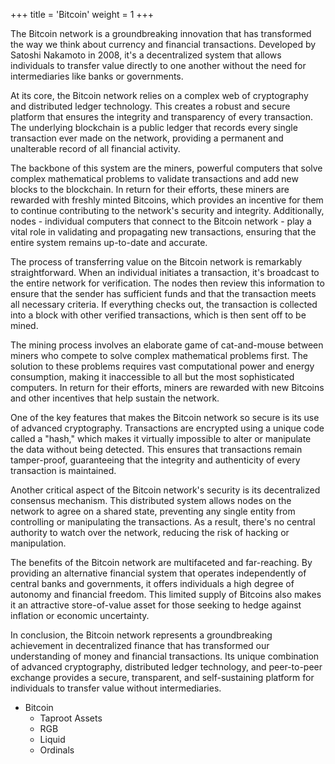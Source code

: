 +++
title = 'Bitcoin'
weight = 1
+++

The Bitcoin network is a groundbreaking innovation that has transformed the way we think about currency and financial transactions. Developed by Satoshi Nakamoto in 2008, it's a decentralized system that allows individuals to transfer value directly to one another without the need for intermediaries like banks or governments.

At its core, the Bitcoin network relies on a complex web of cryptography and distributed ledger technology. This creates a robust and secure platform that ensures the integrity and transparency of every transaction. The underlying blockchain is a public ledger that records every single transaction ever made on the network, providing a permanent and unalterable record of all financial activity.

The backbone of this system are the miners, powerful computers that solve complex mathematical problems to validate transactions and add new blocks to the blockchain. In return for their efforts, these miners are rewarded with freshly minted Bitcoins, which provides an incentive for them to continue contributing to the network's security and integrity. Additionally, nodes - individual computers that connect to the Bitcoin network - play a vital role in validating and propagating new transactions, ensuring that the entire system remains up-to-date and accurate.

The process of transferring value on the Bitcoin network is remarkably straightforward. When an individual initiates a transaction, it's broadcast to the entire network for verification. The nodes then review this information to ensure that the sender has sufficient funds and that the transaction meets all necessary criteria. If everything checks out, the transaction is collected into a block with other verified transactions, which is then sent off to be mined.

The mining process involves an elaborate game of cat-and-mouse between miners who compete to solve complex mathematical problems first. The solution to these problems requires vast computational power and energy consumption, making it inaccessible to all but the most sophisticated computers. In return for their efforts, miners are rewarded with new Bitcoins and other incentives that help sustain the network.

One of the key features that makes the Bitcoin network so secure is its use of advanced cryptography. Transactions are encrypted using a unique code called a "hash," which makes it virtually impossible to alter or manipulate the data without being detected. This ensures that transactions remain tamper-proof, guaranteeing that the integrity and authenticity of every transaction is maintained.

Another critical aspect of the Bitcoin network's security is its decentralized consensus mechanism. This distributed system allows nodes on the network to agree on a shared state, preventing any single entity from controlling or manipulating the transactions. As a result, there's no central authority to watch over the network, reducing the risk of hacking or manipulation.

The benefits of the Bitcoin network are multifaceted and far-reaching. By providing an alternative financial system that operates independently of central banks and governments, it offers individuals a high degree of autonomy and financial freedom. This limited supply of Bitcoins also makes it an attractive store-of-value asset for those seeking to hedge against inflation or economic uncertainty.

In conclusion, the Bitcoin network represents a groundbreaking achievement in decentralized finance that has transformed our understanding of money and financial transactions. Its unique combination of advanced cryptography, distributed ledger technology, and peer-to-peer exchange provides a secure, transparent, and self-sustaining platform for individuals to transfer value without intermediaries.

- Bitcoin
    - Taproot Assets
    - RGB
    - Liquid
    - Ordinals